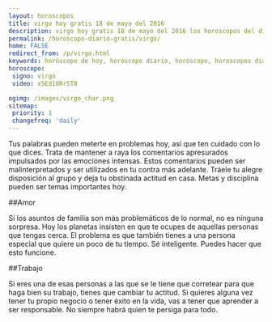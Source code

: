 ```yaml
---
layout: horoscopos
title: virgo hoy gratis 18 de mayo del 2016 
description: virgo hoy gratis 18 de mayo del 2016 los horoscopos del dia, amor, trabajo, vida personal. Todas las predicciones para virgo gratis. Ahora Tambien podes consultar el Oraculo SI o NO http://horoscopo-del-dia.com/oraculo-si-no/ 
permalink: /horoscopo-diario-gratis/virgo/
home: FALSE
redirect_from: /p/virgo.html
keywords: horóscopo de hoy, horóscopo diario, horóscopo, horoscopos diarios gratis del dia de hoy, horóscopo diario gratis,horóscopo 2016, horóscopo esperanza gracia, horoscopo virgo hoy, horoscop, horóscopos gratis, horoscopo virgo, horoscopo virgo 2016, Tarot, Astrologia, Zodíaco, virgo, horoscopo gratis
horoscopo:
 signo: virgo
 video: x5Ed10Rr5T0

ogimg: /images/virgo_char.png
sitemap:
 priority: 1
 changefreq: 'daily'
---
```



Tus palabras pueden meterte en problemas hoy, así que ten cuidado con lo que dices. Trata de mantener a raya los comentarios apresurados impulsados por las emociones intensas. Estos comentarios pueden ser malinterpretados y ser utilizados en tu contra más adelante. Tráele tu alegre disposición al grupo y deja tu obstinada actitud en casa. Metas y disciplina pueden ser temas importantes hoy.

##Amor

Si los asuntos de familia son más problemáticos de lo normal, no es ninguna sorpresa. Hoy los planetas insisten en que te ocupes de aquellas personas que tengas cerca. El problema es que también tienes a una persona especial que quiere un poco de tu tiempo. Sé inteligente. Puedes hacer que esto funcione.

##Trabajo

Si eres una de esas personas a las que se le tiene que corretear para que haga bien su trabajo, tienes que cambiar tu actitud. Si quieres alguna vez tener tu propio negocio o tener éxito en la vida, vas a tener que aprender a ser responsable. No siempre habrá quien te persiga para todo.